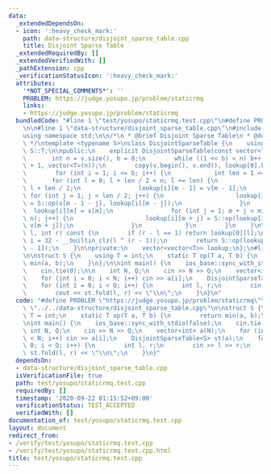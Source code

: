 ```yaml
---
data:
  _extendedDependsOn:
  - icon: ':heavy_check_mark:'
    path: data-structure/disjoint_sparse_table.cpp
    title: Disjoint Sparse Table
  _extendedRequiredBy: []
  _extendedVerifiedWith: []
  _pathExtension: cpp
  _verificationStatusIcon: ':heavy_check_mark:'
  attributes:
    '*NOT_SPECIAL_COMMENTS*': ''
    PROBLEM: https://judge.yosupo.jp/problem/staticrmq
    links:
    - https://judge.yosupo.jp/problem/staticrmq
  bundledCode: "#line 1 \"test/yosupo/staticrmq.test.cpp\"\n#define PROBLEM \"https://judge.yosupo.jp/problem/staticrmq\"\
    \n\n#line 1 \"data-structure/disjoint_sparse_table.cpp\"\n#include <bits/stdc++.h>\n\
    using namespace std;\n\n/*\n * @brief Disjoint Sparse Table\n * @docs docs/data-structure/disjoint_sparse_table.md\n\
    \ */\ntemplate <typename S>\nclass DisjointSparseTable {\n    using T = typename\
    \ S::T;\n\npublic:\n    explicit DisjointSparseTable(const vector<T>& v) {\n \
    \       int n = v.size(), b = 0;\n        while ((1 << b) < n) b++;\n        lookup.resize(b\
    \ + 1, vector<T>(n));\n        copy(v.begin(), v.end(), lookup[0].begin());\n\
    \        for (int i = 1; i <= b; i++) {\n            int len = 1 << i;\n     \
    \       for (int l = 0; l + len / 2 < n; l += len) {\n                int m =\
    \ l + len / 2;\n                lookup[i][m - 1] = v[m - 1];\n               \
    \ for (int j = 1; j < len / 2; j++) {\n                    lookup[i][m - 1 - j]\
    \ = S::op(v[m - 1 - j], lookup[i][m - j]);\n                }\n              \
    \  lookup[i][m] = v[m];\n                for (int j = 1; m + j < min(l + len,\
    \ n); j++) {\n                    lookup[i][m + j] = S::op(lookup[i][m + j - 1],\
    \ v[m + j]);\n                }\n            }\n        }\n    }\n\n    T fold(int\
    \ l, int r) const {\n        if (r - l == 1) return lookup[0][l];\n        int\
    \ i = 32 - __builtin_clz(l ^ (r - 1));\n        return S::op(lookup[i][l], lookup[i][r\
    \ - 1]);\n    }\n\nprivate:\n    vector<vector<T>> lookup;\n};\n#line 4 \"test/yosupo/staticrmq.test.cpp\"\
    \n\nstruct S {\n    using T = int;\n    static T op(T a, T b) {\n        return\
    \ min(a, b);\n    }\n};\n\nint main() {\n    ios_base::sync_with_stdio(false);\n\
    \    cin.tie(0);\n\n    int N, Q;\n    cin >> N >> Q;\n    vector<int> a(N);\n\
    \    for (int i = 0; i < N; i++) cin >> a[i];\n    DisjointSparseTable<S> st(a);\n\
    \    for (int i = 0; i < Q; i++) {\n        int l, r;\n        cin >> l >> r;\n\
    \        cout << st.fold(l, r) << \"\\n\";\n    }\n}\n"
  code: "#define PROBLEM \"https://judge.yosupo.jp/problem/staticrmq\"\n\n#include\
    \ \"../../data-structure/disjoint_sparse_table.cpp\"\n\nstruct S {\n    using\
    \ T = int;\n    static T op(T a, T b) {\n        return min(a, b);\n    }\n};\n\
    \nint main() {\n    ios_base::sync_with_stdio(false);\n    cin.tie(0);\n\n   \
    \ int N, Q;\n    cin >> N >> Q;\n    vector<int> a(N);\n    for (int i = 0; i\
    \ < N; i++) cin >> a[i];\n    DisjointSparseTable<S> st(a);\n    for (int i =\
    \ 0; i < Q; i++) {\n        int l, r;\n        cin >> l >> r;\n        cout <<\
    \ st.fold(l, r) << \"\\n\";\n    }\n}"
  dependsOn:
  - data-structure/disjoint_sparse_table.cpp
  isVerificationFile: true
  path: test/yosupo/staticrmq.test.cpp
  requiredBy: []
  timestamp: '2020-09-22 01:15:52+09:00'
  verificationStatus: TEST_ACCEPTED
  verifiedWith: []
documentation_of: test/yosupo/staticrmq.test.cpp
layout: document
redirect_from:
- /verify/test/yosupo/staticrmq.test.cpp
- /verify/test/yosupo/staticrmq.test.cpp.html
title: test/yosupo/staticrmq.test.cpp
---
```

